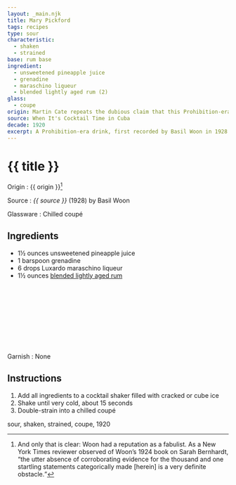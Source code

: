 ```yaml
---
layout: _main.njk
title: Mary Pickford
tags: recipes
type: sour
characteristic:
  - shaken
  - strained
base: rum base
ingredient:
  - unsweetened pineapple juice
  - grenadine
  - maraschino liqueur
  - blended lightly aged rum (2)
glass:
  - coupe
origin: Martin Cate repeats the dubious claim that this Prohibition-era drink was created to honor actor Mary Pickford, a co-founder of United Artists, while she was filming in Cuba. What's clear is that it was first mentioned in print in Basil Woon's 1928 book.
source: When It's Cocktail Time in Cuba
decade: 1920
excerpt: A Prohibition-era drink, first recorded by Basil Woon in 1928.
---
```

<!-- markdownlint-disable MD025 -->
# {{ title }}
<!-- markdownlint-enable MD025 -->

Origin
  : {{ origin }}[^1]

Source
  : <cite><span data-pagefind-filter="Source">{{ source }}</span></cite> (1928) by Basil Woon

Glassware
  : Chilled coupé

[^1]: And only that is clear: Woon had a reputation as a fabulist. As a New York Times reviewer observed of Woon’s 1924 book on Sarah Bernhardt, <q>the utter absence of corroborating evidence for the thousand and one startling statements categorically made [herein] is a very definite obstacle.</q>

## Ingredients

* 1&frac12; ounces unsweetened pineapple juice
* 1 barspoon grenadine
* 6 drops <span data-pagefind-filter="Ingredient">Luxardo <span data-pagefind-filter="Ingredient">maraschino liqueur</span>
* 1&frac12; ounces [blended lightly aged rum](/rums/04-rum-blended-lightly-aged/)<icon-l space="1em" class="bigger" label="(2)"><span class="with-icon"><svg class="icon"><use href="/assets/images/icons/circle-2.svg#circle-2"></use></svg></span></icon-l>

Garnish
  : <span data-pagefind-filter="Garnish">None</span>

## Instructions

1. Add all ingredients to a cocktail shaker filled with cracked or cube ice
2. Shake until very cold, about 15 seconds
3. Double-strain into a chilled coupé

<div
  data-pagefind-filter="
  "
>
</div>

<div
  data-cat[0]="Drink"
  data-type[0]="Sour"
  data-char[0]="Shaken"
  data-char[1]="Strained"
  data-base[0]="Rum/Cane spirits"
  data-ingredient[0]="Pineapple juice, unsweetened"
  data-ingredient[1]="Grenadine"
  data-ingredient[2]="Maraschino liqueur"
  data-ingredient[3]="Blended lightly aged rum [2]"
  data-origin[0]="Unknown"
  data-origin[1]="Basil Woon"
  data-glass[0]="Coupé"
  data-decade[0]="1920"
  data-pagefind-filter="
    Category[data-cat[0]],
    Type[data-type[0]],
    Characteristic[data-char[0]],
    Characteristic[data-char[1]],
    Base[data-base[0]],
    Ingredient[data-ingredient[0]],
    Ingredient[data-ingredient[1]],
    Ingredient[data-ingredient[2]],
    Ingredient[data-ingredient[3]],
    Origin[data-origin[0]],
    Origin[data-origin[1]],
    Glassware[data-glass[0]],
    Decade[data-decade[0]]
  "
>
</div>

<div class="keywords" aria-hidden>sour, shaken, strained, coupe, 1920</div>
